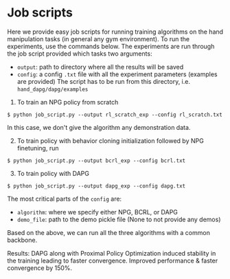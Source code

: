 # Job scripts

Here we provide easy job scripts for running training algorithms on the hand manipulation tasks (in general any gym environment). To run the experiments, use the commands below. The experiments are run through the job script provided which tasks two arguments:
- `output`: path to directory where all the results will be saved
- `config`: a config `.txt` file with all the experiment parameters (examples are provided)
The script has to be run from this directory, i.e. `hand_dapg/dapg/examples` 

1. To train an NPG policy from scratch
```
$ python job_script.py --output rl_scratch_exp --config rl_scratch.txt
```
In this case, we don't give the algorithm any demonstration data.

2. To train policy with behavior cloning initialization followed by NPG finetuning, run
```
$ python job_script.py --output bcrl_exp --config bcrl.txt
```

3. To train policy with DAPG
```
$ python job_script.py --output dapg_exp --config dapg.txt
```

The most critical parts of the `config` are:
- `algorithm`: where we specify either NPG, BCRL, or DAPG
- `demo_file`: path to the demo pickle file (None to not provide any demos)

Based on the above, we can run all the three algorithms with a common backbone.

Results:
DAPG along with Proximal Policy Optimization induced stability in the training leading to faster convergence.
Improved performance & faster convergence by 150%.
